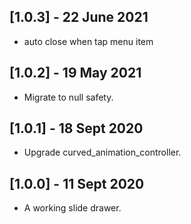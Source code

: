 ## [1.0.3] - 22 June 2021

* auto close when tap menu item

## [1.0.2] - 19 May 2021

* Migrate to null safety.

## [1.0.1] - 18 Sept 2020

* Upgrade curved_animation_controller.

## [1.0.0] - 11 Sept 2020

* A working slide drawer.
